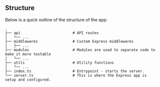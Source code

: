 ## Structure

Below is a quick outline of the structure of the app:

```text
.
├── api                        # API routes
│   └── ...
├── middlewares                # Custom Express middlewares
│   ├── ...
├── modules                    # Modules are used to separate code to make it more testable
|   └── ...
├── utils                      # Utility functions
│   └── ...
├── index.ts                   # Entrypoint - starts the server.
└── server.ts                  # This is where the Express app is setup and configured.
```
